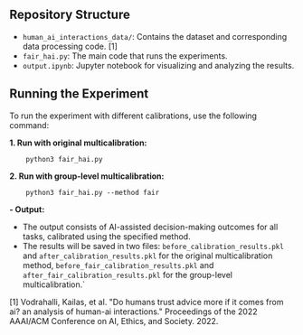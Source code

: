 ## Repository Structure

- `human_ai_interactions_data/`: Contains the dataset and corresponding data processing code. [1]
- `fair_hai.py`: The main code that runs the experiments.
- `output.ipynb`: Jupyter notebook for visualizing and analyzing the results.

## Running the Experiment

To run the experiment with different calibrations, use the following command:

**1. Run with original multicalibration:**

```{r, engine='bash'}
    python3 fair_hai.py
```

**2. Run with group-level multicalibration:**

```{r, engine='bash'}
    python3 fair_hai.py --method fair
```

**- Output:**

- The output consists of AI-assisted decision-making outcomes for all tasks, calibrated using the specified method.
- The results will be saved in two files: `before_calibration_results.pkl` and `after_calibration_results.pkl` for the original multicalibration method,
  `before_fair_calibration_results.pkl` and `after_fair_calibration_results.pkl` for the group-level multicalibration.`

[1] Vodrahalli, Kailas, et al. "Do humans trust advice more if it comes from ai? an analysis of human-ai interactions." Proceedings of the 2022 AAAI/ACM Conference on AI, Ethics, and Society. 2022.

